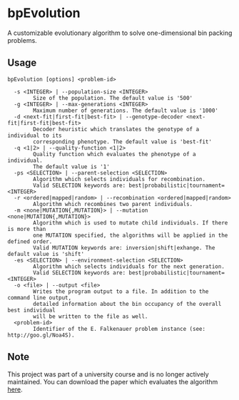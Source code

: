 bpEvolution
===========

A customizable evolutionary algorithm to solve one-dimensional bin packing problems.

Usage
-----

    bpEvolution [options] <problem-id>

      -s <INTEGER> | --population-size <INTEGER>
            Size of the population. The default value is '500'
      -g <INTEGER> | --max-generations <INTEGER>
            Maximum number of generations. The default value is '1000'
      -d <next-fit|first-fit|best-fit> | --genotype-decoder <next-fit|first-fit|best-fit>
            Decoder heuristic which translates the genotype of a individual to its
            corresponding phenotype. The default value is 'best-fit'
      -q <1|2> | --quality-function <1|2>
            Quality function which evaluates the phenotype of a individual.
            The default value is '1'
      -ps <SELECTION> | --parent-selection <SELECTION>
            Algorithm which selects individuals for recombination.
            Valid SELECTION keywords are: best|probabilistic|tournament=<INTEGER>
      -r <ordered|mapped|random> | --recombination <ordered|mapped|random>
            Algorithm which recombines two parent individuals.
      -m <none|MUTATION{,MUTATION}> | --mutation <none|MUTATION{,MUTATION}>
            Algorithm which is used to mutate child individuals. If there is more than
            one MUTATION specified, the algorithms will be applied in the defined order.
            Valid MUTATION keywords are: inversion|shift|exhange. The default value is 'shift'
      -es <SELECTION> | --environment-selection <SELECTION>
            Algorithm which selects individuals for the next generation.
            Valid SELECTION keywords are: best|probabilistic|tournament=<INTEGER>
      -o <file> | --output <file>
            Writes the program output to a file. In addition to the command line output,
            detailed information about the bin occupancy of the overall best individual
            will be written to the file as well.
      <problem-id>
            Identifier of the E. Falkenauer problem instance (see: http://goo.gl/Noa4S).

Note
----
This project was part of a university course and is no longer actively maintained. You can download the paper which evaluates the algorithm [here](doc/documentation.pdf).
